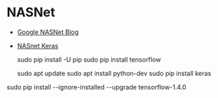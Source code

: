 # NASNet

* [Google NASNet Blog](https://research.googleblog.com/2017/11/automl-for-large-scale-image.html)
* [NASnet Keras](https://github.com/johannesu/NASNet-keras)


    sudo pip install -U pip
    sudo pip install tensorflow
    
    sudo apt update 
    sudo apt install python-dev 
    sudo pip install keras
    
sudo pip install --ignore-installed --upgrade tensorflow-1.4.0